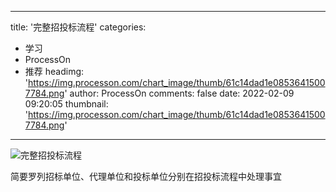 
---
title: '完整招投标流程'
categories: 
 - 学习
 - ProcessOn
 - 推荐
headimg: 'https://img.processon.com/chart_image/thumb/61c14dad1e08536415007784.png'
author: ProcessOn
comments: false
date: 2022-02-09 09:20:05
thumbnail: 'https://img.processon.com/chart_image/thumb/61c14dad1e08536415007784.png'
---

<div>   
<img class="thumb" alt="完整招投标流程" src="https://img.processon.com/chart_image/thumb/61c14dad1e08536415007784.png" referrerpolicy="no-referrer">
<p>简要罗列招标单位、代理单位和投标单位分别在招投标流程中处理事宜</p>  
</div>
            